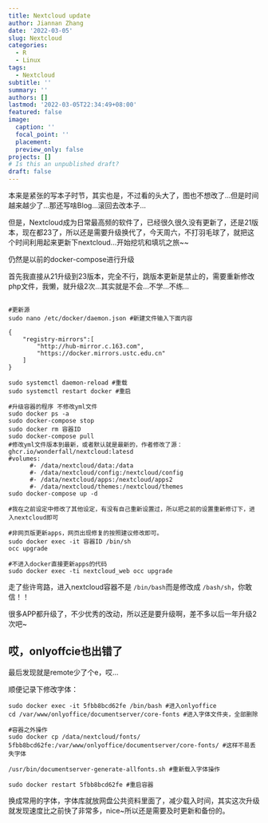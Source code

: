 ```yaml
---
title: Nextcloud update
author: Jiannan Zhang
date: '2022-03-05'
slug: Nextcloud
categories:
  - R
  - Linux
tags:
  - Nextcloud
subtitle: ''
summary: ''
authors: []
lastmod: '2022-03-05T22:34:49+08:00'
featured: false
image:
  caption: ''
  focal_point: ''
  placement: 
  preview_only: false
projects: []
# Is this an unpublished draft?
draft: false
---
```

本来是紧张的写本子时节，其实也是，不过看的头大了，图也不想改了...但是时间越来越少了...那还写啥Blog...滚回去改本子...

但是，Nextcloud成为日常最高频的软件了，已经很久很久没有更新了，还是21版本，现在都23了，所以还是需要升级换代了，今天周六，不打羽毛球了，就把这个时间利用起来更新下nextcloud...开始挖坑和填坑之旅~~

仍然是以前的docker-compose进行升级

首先我直接从21升级到23版本，完全不行，跳版本更新是禁止的，需要重新修改php文件，我懒，就升级2次...其实就是不会...不学...不练...

```shell

#更新源
sudo nano /etc/docker/daemon.json #新建文件输入下面内容

{
    "registry-mirrors":[
        "http://hub-mirror.c.163.com",
        "https://docker.mirrors.ustc.edu.cn"
    ]
}

sudo systemctl daemon-reload #重载
sudo systemctl restart docker #重启

#升级容器的程序 不修改yml文件
sudo docker ps -a
sudo docker-compose stop
sudo docker rm 容器ID
sudo docker-compose pull 
#修改yml文件版本到最新，或者默认就是最新的，作者修改了源：ghcr.io/wonderfall/nextcloud:latesd
#volumes:
      #- /data/nextcloud/data:/data
      #- /data/nextcloud/config:/nextcloud/config
      #- /data/nextcloud/apps:/nextcloud/apps2
      #- /data/nextcloud/themes:/nextcloud/themes
sudo docker-compose up -d

#我在之前设定中修改了其他设定，有没有自己重新设置过，所以把之前的设置重新修订下，进入nextcloud即可

#非网页版更新apps，网页出现修复的按照建议修改即可。
sudo docker exec -it 容器ID /bin/sh
occ upgrade 

#不进入docker直接更新apps的代码
sudo docker exec -ti nextcloud_web occ upgrade
```

走了些许弯路，进入nextcloud容器不是 `/bin/bash`而是修改成 `/bash/sh`，你敢信！！

很多APP都升级了，不少优秀的改动，所以还是要升级啊，差不多以后一年升级2次吧~

## 哎，onlyoffcie也出错了

最后发现就是remote少了个e，哎...

顺便记录下修改字体：

```shell
sudo docker exec -it 5fbb8bcd62fe /bin/bash #进入onlyoffice 
cd /var/www/onlyoffice/documentserver/core-fonts #进入字体文件夹，全部删除

#容器之外操作
sudo docker cp /data/nextcloud/fonts/ 5fbb8bcd62fe:/var/www/onlyoffice/documentserver/core-fonts/ #这样不易丢失字体

/usr/bin/documentserver-generate-allfonts.sh #重新载入字体操作

sudo docker restart 5fbb8bcd62fe #重启容器
```

换成常用的字体，字体库就放网盘公共资料里面了，减少载入时间，其实这次升级就发现速度比之前快了非常多，nice~所以还是需要及时更新和备份的。
